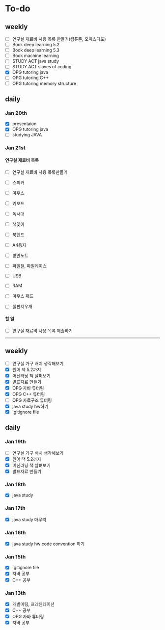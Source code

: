# To-do


## weekly 

- [ ] 연구실 재료비 사용 목록 만들기(컴퓨존, 오피스디포)
- [ ] Book deep learning 5.2
- [ ] Book deep learning 5.3
- [ ] Book machine learning
- [ ] STUDY ACT java study
- [ ] STUDY ACT slaves of coding
- [x] OPG tutoring java
- [ ] OPG tutoring C++
- [ ] OPG tutoring memory structure

## daily

### Jan 20th

- [x] presentaion
- [x] OPG tutoring java
- [ ] studying JAVA

### Jan 21st

#### 연구실 재료비 목록
- [ ] 연구실 재료비 사용 목록만들기
- [ ] 스피커
- [ ] 마우스
- [ ] 키보드
- [ ] 독서대
- [ ] 책꽂이
- [ ] 북엔드
- [ ] A4용지
- [ ] 방안노트
- [ ] 파일철, 파일케이스
- [ ] USB
- [ ] RAM
- [ ] 마우스 패드
- [ ] 칠판지우개


#### 할 일
- [ ] 연구실 재료비 사용 목록 제출하기



---

## weekly

- [ ] 연구실 가구 배치 생각해보기
- [x] 원어 책 5.2까지
- [x] 머신러닝 책 살펴보기
- [x] 발표자료 만들기
- [x] OPG 자바 튜터링
- [x] OPG C++ 튜터링
- [ ] OPG 자료구조 튜터링
- [x] java study hw하기
- [x] .gitignore file

## daily


### Jan 19th
- [ ] 연구실 가구 배치 생각해보기
- [x] 원어 책 5.2까지
- [x] 머신러닝 책 살펴보기
- [x] 발표자료 만들기

### Jan 18th
- [x] java study

### Jan 17th
- [x] java study 마무리

### Jan 16th
- [x] java study hw code convention 하기

### Jan 15th
- [x] .gitignore file
- [x] 자바 공부
- [x] C++ 공부

### Jan 13th
- [x] 개별미팅, 프레젠테이션
- [x] C++ 공부
- [x] OPG 자바 튜터링
- [x] 자바 공부